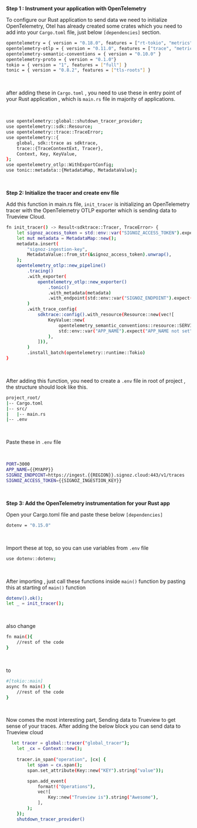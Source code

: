 **Step 1 : Instrument your application with OpenTelemetry**

To configure our Rust application to send data we need to initialize OpenTelemetry, Otel has already created some crates which you need to add into your `Cargo.toml` file, just below `[dependencies]` section.

```bash
opentelemetry = { version = "0.18.0", features = ["rt-tokio", "metrics", "trace"] }
opentelemetry-otlp = { version = "0.11.0", features = ["trace", "metrics"] }
opentelemetry-semantic-conventions = { version = "0.10.0" }
opentelemetry-proto = { version = "0.1.0"}
tokio = { version = "1", features = ["full"] }
tonic = { version = "0.8.2", features = ["tls-roots"] }
```

&nbsp;

after adding these in `Cargo.toml` , you need to use these in entry point of your Rust application , which is `main.rs` file in majority of applications. 

&nbsp;

```bash
use opentelemetry::global::shutdown_tracer_provider;
use opentelemetry::sdk::Resource;
use opentelemetry::trace::TraceError;
use opentelemetry::{
    global, sdk::trace as sdktrace,
    trace::{TraceContextExt, Tracer},
    Context, Key, KeyValue,
};
use opentelemetry_otlp::WithExportConfig;
use tonic::metadata::{MetadataMap, MetadataValue};
```

&nbsp;

**Step 2: Initialize the tracer and create env file**

Add this function in main.rs file, `init_tracer` is initializing an OpenTelemetry tracer with the OpenTelemetry OTLP exporter which is sending data to Trueview Cloud. 

```bash
fn init_tracer() -> Result<sdktrace::Tracer, TraceError> {
    let signoz_access_token = std::env::var("SIGNOZ_ACCESS_TOKEN").expect("SIGNOZ_ACCESS_TOKEN not set");
    let mut metadata = MetadataMap::new();
    metadata.insert(
        "signoz-ingestion-key",
        MetadataValue::from_str(&signoz_access_token).unwrap(),
    );
    opentelemetry_otlp::new_pipeline()
        .tracing()
        .with_exporter(
            opentelemetry_otlp::new_exporter()
                .tonic()
                .with_metadata(metadata)
                .with_endpoint(std::env::var("SIGNOZ_ENDPOINT").expect("SIGNOZ_ENDPOINT not set")),
        )
        .with_trace_config(
            sdktrace::config().with_resource(Resource::new(vec![
                KeyValue::new(
                    opentelemetry_semantic_conventions::resource::SERVICE_NAME,
                    std::env::var("APP_NAME").expect("APP_NAME not set"),
                ),
            ])),
        )
        .install_batch(opentelemetry::runtime::Tokio)
}
```

&nbsp;

After adding this function, you need to create a `.env` file in root of project , the structure should look like this.


```bash
project_root/
|-- Cargo.toml
|-- src/
|   |-- main.rs
|-- .env
```

&nbsp;

Paste these in `.env` file 

&nbsp;


```bash 
PORT=3000
APP_NAME={{MYAPP}}
SIGNOZ_ENDPOINT=https://ingest.{{REGION}}.signoz.cloud:443/v1/traces
SIGNOZ_ACCESS_TOKEN={{SIGNOZ_INGESTION_KEY}}
```

&nbsp;


**Step 3: Add the OpenTelemetry instrumentation for your Rust app**

Open your Cargo.toml file and paste these below `[dependencies]`

```bash
dotenv = "0.15.0"
```

&nbsp;


Import these at top, so you can use variables from `.env` file

```bash
use dotenv::dotenv;
```

&nbsp;


After importing , just call these functions inside `main()` function by pasting this at starting of `main()` function

```bash 
dotenv().ok();
let _ = init_tracer();
```

&nbsp;


also change
```bash
fn main(){
    //rest of the code
}
```

&nbsp;


to 


```bash
#[tokio::main]
async fn main() {
    //rest of the code
}
```
&nbsp;


Now comes the most interesting part, Sending data to Trueview to get sense of your traces. After adding the below block you can send data to Trueview cloud

```bash
  let tracer = global::tracer("global_tracer");
    let _cx = Context::new();
  
    tracer.in_span("operation", |cx| {
        let span = cx.span();
        span.set_attribute(Key::new("KEY").string("value"));

        span.add_event(
            format!("Operations"),
            vec![
                Key::new("Trueview is").string("Awesome"),
            ],
        );
    });
    shutdown_tracer_provider()
```

